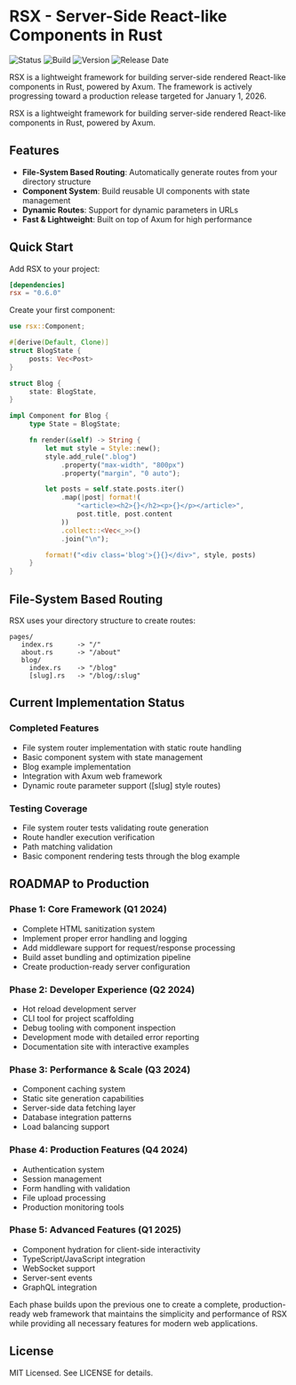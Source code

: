 # RSX - Server-Side React-like Components in Rust

![Status](https://img.shields.io/badge/Status-Under%20Development-blue)
![Build](https://img.shields.io/badge/Build-Passing-brightgreen)
![Version](https://img.shields.io/badge/Version-0.6.0-orange)
![Release Date](https://img.shields.io/badge/Production%20Release%20Expected-Jan%201%202026-yellow)

RSX is a lightweight framework for building server-side rendered React-like components in Rust, powered by Axum. The framework is actively progressing toward a production release targeted for January 1, 2026.

RSX is a lightweight framework for building server-side rendered React-like components in Rust, powered by Axum.
## Features

- **File-System Based Routing**: Automatically generate routes from your directory structure
- **Component System**: Build reusable UI components with state management
- **Dynamic Routes**: Support for dynamic parameters in URLs
- **Fast & Lightweight**: Built on top of Axum for high performance

## Quick Start

Add RSX to your project:
```toml
[dependencies]
rsx = "0.6.0"
```

Create your first component:
```rust
use rsx::Component;

#[derive(Default, Clone)]
struct BlogState {
     posts: Vec<Post>
}

struct Blog {
     state: BlogState,
}

impl Component for Blog {
     type State = BlogState;

     fn render(&self) -> String {
         let mut style = Style::new();
         style.add_rule(".blog")
             .property("max-width", "800px")
             .property("margin", "0 auto");

         let posts = self.state.posts.iter()
             .map(|post| format!(
                 "<article><h2>{}</h2><p>{}</p></article>",
                 post.title, post.content
             ))
             .collect::<Vec<_>>()
             .join("\n");

         format!("<div class='blog'>{}{}</div>", style, posts)
     }
}
```

## File-System Based Routing

RSX uses your directory structure to create routes:

```
pages/
   index.rs      -> "/"
   about.rs      -> "/about"
   blog/
     index.rs    -> "/blog"
     [slug].rs   -> "/blog/:slug"
```

## Current Implementation Status

### Completed Features
- File system router implementation with static route handling
- Basic component system with state management
- Blog example implementation
- Integration with Axum web framework
- Dynamic route parameter support ([slug] style routes)

### Testing Coverage
- File system router tests validating route generation
- Route handler execution verification
- Path matching validation
- Basic component rendering tests through the blog example
## ROADMAP to Production

### Phase 1: Core Framework (Q1 2024)
- Complete HTML sanitization system
- Implement proper error handling and logging
- Add middleware support for request/response processing
- Build asset bundling and optimization pipeline
- Create production-ready server configuration

### Phase 2: Developer Experience (Q2 2024)
- Hot reload development server
- CLI tool for project scaffolding
- Debug tooling with component inspection
- Development mode with detailed error reporting
- Documentation site with interactive examples

### Phase 3: Performance & Scale (Q3 2024)
- Component caching system
- Static site generation capabilities
- Server-side data fetching layer
- Database integration patterns
- Load balancing support

### Phase 4: Production Features (Q4 2024)
- Authentication system
- Session management
- Form handling with validation
- File upload processing
- Production monitoring tools

### Phase 5: Advanced Features (Q1 2025)
- Component hydration for client-side interactivity
- TypeScript/JavaScript integration
- WebSocket support
- Server-sent events
- GraphQL integration

Each phase builds upon the previous one to create a complete, production-ready web framework that maintains the simplicity and performance of RSX while providing all necessary features for modern web applications.

## License
MIT Licensed. See LICENSE for details.